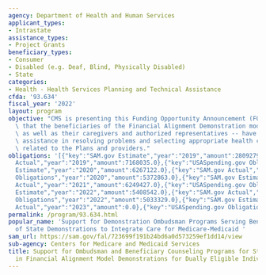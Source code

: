```yaml
---
agency: Department of Health and Human Services
applicant_types:
- Intrastate
assistance_types:
- Project Grants
beneficiary_types:
- Consumer
- Disabled (e.g. Deaf, Blind, Physically Disabled)
- State
categories:
- Health - Health Services Planning and Technical Assistance
cfda: '93.634'
fiscal_year: '2022'
layout: program
objective: "CMS is presenting this Funding Opportunity Announcement (FOA) to ensure\
  \ that the beneficiaries of the Financial Alignment Demonstration models \u2013\
  \ as well as their caregivers and authorized representatives -- have access to person-centered\
  \ assistance in resolving problems and selecting appropriate health care coverage\
  \ related to the Plans and providers."
obligations: '[{"key":"SAM.gov Estimate","year":"2019","amount":28092794.0},{"key":"SAM.gov
  Actual","year":"2019","amount":7168035.0},{"key":"USASpending.gov Obligations","year":"2019","amount":6540775.0},{"key":"SAM.gov
  Estimate","year":"2020","amount":6267122.0},{"key":"SAM.gov Actual","year":"2020","amount":0.0},{"key":"USASpending.gov
  Obligations","year":"2020","amount":5372863.0},{"key":"SAM.gov Estimate","year":"2021","amount":6276094.0},{"key":"SAM.gov
  Actual","year":"2021","amount":6249427.0},{"key":"USASpending.gov Obligations","year":"2021","amount":5372457.13},{"key":"SAM.gov
  Estimate","year":"2022","amount":5408542.0},{"key":"SAM.gov Actual","year":"2022","amount":5033329.0},{"key":"USASpending.gov
  Obligations","year":"2022","amount":5033329.0},{"key":"SAM.gov Estimate","year":"2023","amount":3992654.0},{"key":"SAM.gov
  Actual","year":"2023","amount":0.0},{"key":"USASpending.gov Obligations","year":"2023","amount":3528636.16}]'
permalink: /program/93.634.html
popular_name: 'Support for Demonstration Ombudsman Programs Serving Beneficiaries
  of State Demonstrations to Integrate Care for Medicare-Medicaid '
sam_url: https://sam.gov/fal/723699f191b24bd6a0d573259ef1dd14/view
sub-agency: Centers for Medicare and Medicaid Services
title: Support for Ombudsman and Beneficiary Counseling Programs for States Participating
  in Financial Alignment Model Demonstrations for Dually Eligible Individuals
---
```

